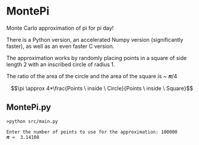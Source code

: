 # MontePi
Monte Carlo approximation of pi for pi day! 

There is a Python version, an accelerated Numpy version (significantly faster), as well as an even faster C version.

The approximation works by randomly placing points in a square of side length 2 with an inscribed circle of radius 1.

The ratio of the area of the circle and the area of the square is ~ 𝝅/4

$$\pi \approx 4*\frac{Points \ inside \ Circle}{Points \ inside \ Square}$$

## MontePi.py
```console
>python src/main.py

Enter the number of points to use for the approximation: 100000
𝝅 ≈  3.14108
```
